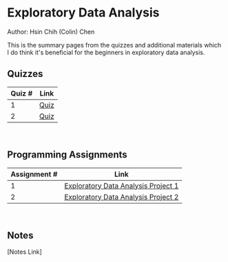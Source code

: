 # Exploratory Data Analysis

Author: Hsin Chih (Colin) Chen </br>

This is the summary pages from the quizzes and additional materials which I do think it's beneficial for the beginners in exploratory data analysis.</br>

## Quizzes
Quiz # | Link 
--- | --- 
1 | [Quiz](https://github.com/hsc251/RLearn/blob/master/04_Exploratory_Data_Analysis/quiz/JHU04_quiz1.md)
2 | [Quiz](https://github.com/hsc251/RLearn/blob/master/04_Exploratory_Data_Analysis/quiz/JHU04_quiz2.md)
</br>

## Programming Assignments
Assignment # | Link 
--- | --- 
1 | [Exploratory Data Analysis Project 1](https://github.com/hsc251/RLearn/tree/master/04_Exploratory_Data_Analysis/project1)
2 | [Exploratory Data Analysis Project 2](https://github.com/hsc251/RLearn/tree/master/04_Exploratory_Data_Analysis/project2)
</br>

## Notes
[Notes Link]

